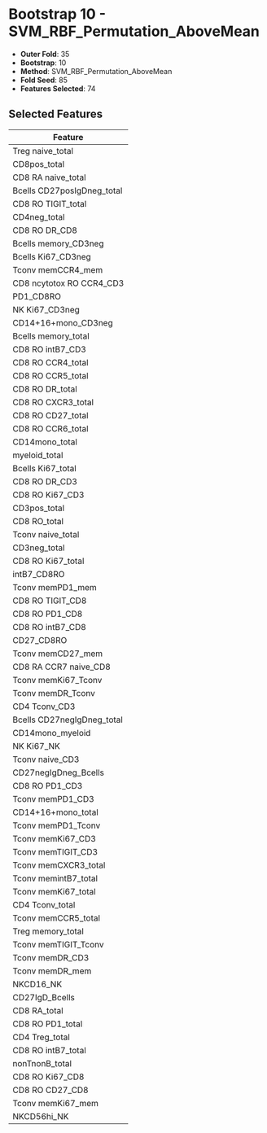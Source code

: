 # Bootstrap 10 - SVM_RBF_Permutation_AboveMean

- **Outer Fold**: 35
- **Bootstrap**: 10
- **Method**: SVM_RBF_Permutation_AboveMean
- **Fold Seed**: 85
- **Features Selected**: 74

## Selected Features

| Feature |
|---------|
| Treg naive_total |
| CD8pos_total |
| CD8 RA naive_total |
| Bcells CD27posIgDneg_total |
| CD8 RO TIGIT_total |
| CD4neg_total |
| CD8 RO DR_CD8 |
| Bcells memory_CD3neg |
| Bcells Ki67_CD3neg |
| Tconv memCCR4_mem |
| CD8 ncytotox RO CCR4_CD3 |
| PD1_CD8RO |
| NK Ki67_CD3neg |
| CD14+16+mono_CD3neg |
| Bcells memory_total |
| CD8 RO intB7_CD3 |
| CD8 RO CCR4_total |
| CD8 RO CCR5_total |
| CD8 RO DR_total |
| CD8 RO CXCR3_total |
| CD8 RO CD27_total |
| CD8 RO CCR6_total |
| CD14mono_total |
| myeloid_total |
| Bcells Ki67_total |
| CD8 RO DR_CD3 |
| CD8  RO Ki67_CD3 |
| CD3pos_total |
| CD8 RO_total |
| Tconv naive_total |
| CD3neg_total |
| CD8 RO Ki67_total |
| intB7_CD8RO |
| Tconv memPD1_mem |
| CD8 RO TIGIT_CD8 |
| CD8 RO PD1_CD8 |
| CD8 RO intB7_CD8 |
| CD27_CD8RO |
| Tconv memCD27_mem |
| CD8 RA CCR7 naive_CD8 |
| Tconv memKi67_Tconv |
| Tconv memDR_Tconv |
| CD4 Tconv_CD3 |
| Bcells CD27negIgDneg_total |
| CD14mono_myeloid |
| NK Ki67_NK |
| Tconv naive_CD3 |
| CD27negIgDneg_Bcells |
| CD8 RO PD1_CD3 |
| Tconv memPD1_CD3 |
| CD14+16+mono_total |
| Tconv memPD1_Tconv |
| Tconv memKi67_CD3 |
| Tconv memTIGIT_CD3 |
| Tconv memCXCR3_total |
| Tconv memintB7_total |
| Tconv memKi67_total |
| CD4 Tconv_total |
| Tconv memCCR5_total |
| Treg memory_total |
| Tconv memTIGIT_Tconv |
| Tconv memDR_CD3 |
| Tconv memDR_mem |
| NKCD16_NK |
| CD27IgD_Bcells |
| CD8 RA_total |
| CD8 RO PD1_total |
| CD4 Treg_total |
| CD8 RO intB7_total |
| nonTnonB_total |
| CD8 RO Ki67_CD8 |
| CD8 RO CD27_CD8 |
| Tconv memKi67_mem |
| NKCD56hi_NK |
